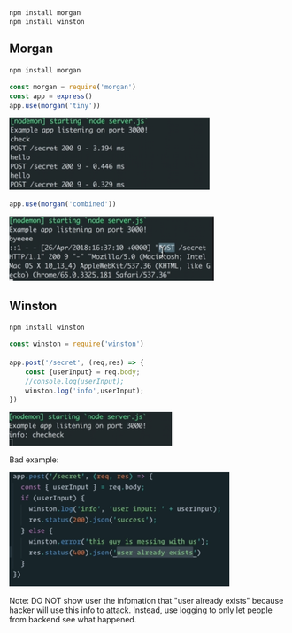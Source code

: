 ```shell
npm install morgan
npm install winston
```

## Morgan

```shell
npm install morgan
```

```js
const morgan = require('morgan')
const app = express()
app.use(morgan('tiny'))
```

<img src="Logging.assets/Screen Shot 2021-08-22 at 10.43.55 PM.png" alt="Screen Shot 2021-08-22 at 10.43.55 PM" style="zoom:50%;" />

```js
app.use(morgan('combined'))
```

<img src="Logging.assets/Screen Shot 2021-08-22 at 10.44.13 PM.png" alt="Screen Shot 2021-08-22 at 10.44.13 PM" style="zoom:50%;" />

## Winston

```shell
npm install winston
```

```js
const winston = require('winston')

app.post('/secret', (req,res) => {
	const {userInput} = req.body;
	//console.log(userInput);
	winston.log('info',userInput);
})
```

<img src="Logging.assets/Screen Shot 2021-08-22 at 10.47.42 PM.png" alt="Screen Shot 2021-08-22 at 10.47.42 PM" style="zoom:50%;" />

Bad example:

<img src="Logging.assets/Screen Shot 2021-08-22 at 10.53.10 PM.png" alt="Screen Shot 2021-08-22 at 10.53.10 PM" style="zoom:50%;" />

Note: DO NOT show user the infomation that "user already exists" because hacker will use this info to attack. Instead, use logging to only let people from backend see what happened.